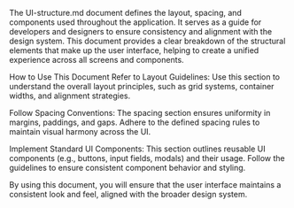 The UI-structure.md document defines the layout, spacing, and components used throughout the application. It serves as a guide for developers and designers to ensure consistency and alignment with the design system. This document provides a clear breakdown of the structural elements that make up the user interface, helping to create a unified experience across all screens and components.

How to Use This Document
Refer to Layout Guidelines:
Use this section to understand the overall layout principles, such as grid systems, container widths, and alignment strategies.

Follow Spacing Conventions:
The spacing section ensures uniformity in margins, paddings, and gaps. Adhere to the defined spacing rules to maintain visual harmony across the UI.

Implement Standard UI Components:
This section outlines reusable UI components (e.g., buttons, input fields, modals) and their usage. Follow the guidelines to ensure consistent component behavior and styling.

By using this document, you will ensure that the user interface maintains a consistent look and feel, aligned with the broader design system.